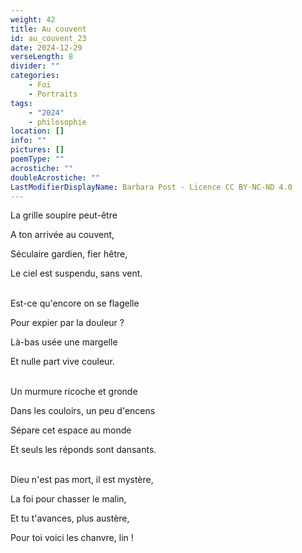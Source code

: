 ```yaml
---
weight: 42
title: Au couvent
id: au_couvent_23
date: 2024-12-29
verseLength: 8
divider: ""
categories:
    - Foi
    - Portraits
tags:
    - "2024"
    - philosophie
location: []
info: ""
pictures: []
poemType: ""
acrostiche: ""
doubleAcrostiche: ""
LastModifierDisplayName: Barbara Post - Licence CC BY-NC-ND 4.0
---
```

La grille soupire peut-être

A ton arrivée au couvent,

Séculaire gardien, fier hêtre,

Le ciel est suspendu, sans vent.

 \
Est-ce qu'encore on se flagelle

Pour expier par la douleur ?

Là-bas usée une margelle

Et nulle part vive couleur.

 \
Un murmure ricoche et gronde

Dans les couloirs, un peu d'encens

Sépare cet espace au monde

Et seuls les réponds sont dansants.

 \
Dieu n'est pas mort, il est mystère,

La foi pour chasser le malin,

Et tu t'avances, plus austère,

Pour toi voici les chanvre, lin !
